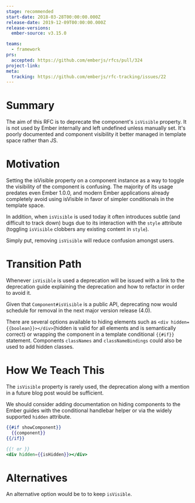 ```yaml
---
stage: recommended
start-date: 2018-03-28T00:00:00.000Z
release-date: 2019-12-09T00:00:00.000Z
release-versions:
  ember-source: v3.15.0

teams:
  - framework
prs:
  accepted: https://github.com/emberjs/rfcs/pull/324
project-link:
meta:
  tracking: https://github.com/emberjs/rfc-tracking/issues/22
---
```


# Summary

The aim of this RFC is to deprecate the component's `isVisible` property.
It is not used by Ember internally and left undefined unless manually set.
It's poorly documented and component visibility it better managed in
template space rather than JS.

# Motivation

Setting the isVisible property on a component instance as a way to toggle
the visibility of the component is confusing. The majority of its usage
predates even Ember 1.0.0, and modern Ember applications already completely
avoid using isVisible in favor of simpler conditionals in the template
space.

In addition, when `isVisible` is used today it often introduces subtle (and
difficult to track down) bugs due to its interaction with the `style`
attribute (toggling `isVisible` clobbers any existing content in `style`).

Simply put, removing `isVisible` will reduce confusion amongst users.

# Transition Path

Whenever `isVisible` is used a deprecation will be issued with a link to
the deprecation guide explaining the deprecation and how to refactor in order
to avoid it.

Given that `Component#isVisible` is a public API, deprecating now would
schedule for removal in the next major version release (4.0).

There are several options available to hiding elements
such as `<div hidden={{boolean}}></div>`(hidden is valid for all elements
and is semantically correct) or wrapping the component in a template
conditional `{{#if}}` statement. Components `classNames` and `classNameBindings`
could also be used to add hidden classes.

# How We Teach This

The `isVisible` property is rarely used, the deprecation along with a mention
in a future blog post would be sufficient.

We should consider adding documentation on hiding components to the Ember
guides with the conditional handlebar helper or via the widely supported `hidden`
attribute.

```hbs
{{#if showComponent}}
  {{component}}
{{/if}}

{{! or }}
<div hidden={{isHidden}}></div>
```

# Alternatives

An alternative option would be to to keep `isVisible`.
